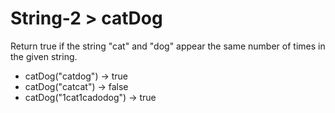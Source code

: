 # String-2 > catDog

Return true if the string "cat" and "dog" appear the same number of times in the given string.

- catDog("catdog") → true
- catDog("catcat") → false
- catDog("1cat1cadodog") → true